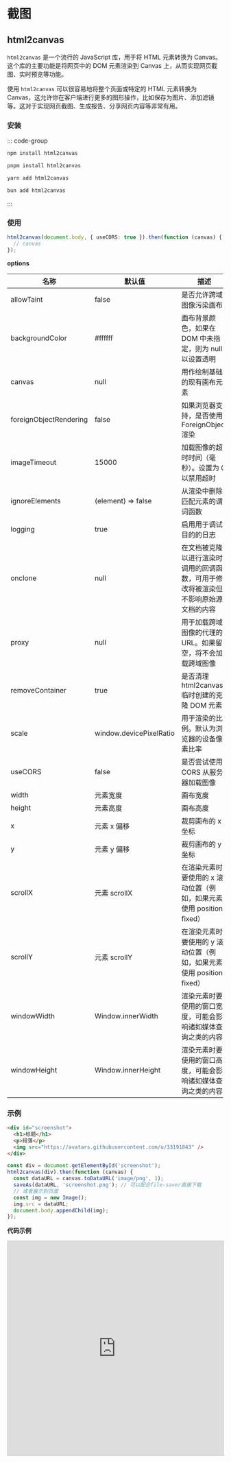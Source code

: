 <style>
.stackblitz {
  width: 100%;
  height: 500px;
  border: 1px solid #ccc;
}
</style>

# 截图

## html2canvas

`html2canvas` 是一个流行的 JavaScript 库，用于将 HTML 元素转换为 Canvas。这个库的主要功能是将网页中的 DOM 元素渲染到 Canvas 上，从而实现网页截图、实时预览等功能。

使用 `html2canvas` 可以很容易地将整个页面或特定的 HTML 元素转换为 Canvas，这允许你在客户端进行更多的图形操作，比如保存为图片、添加滤镜等。这对于实现网页截图、生成报告、分享网页内容等非常有用。

### 安装

::: code-group

```bash [npm]
npm install html2canvas
```

```bash [pnpm]
pnpm install html2canvas
```

```bash [yarn]
yarn add html2canvas
```

```bash [bun]
bun add html2canvas
```

:::

### 使用

```ts
html2canvas(document.body, { useCORS: true }).then(function (canvas) {
  // canvas
});
```

**options**

| 名称                   | 默认值                  | 描述                                                                               |
| ---------------------- | ----------------------- | ---------------------------------------------------------------------------------- |
| allowTaint             | false                   | 是否允许跨域图像污染画布                                                           |
| backgroundColor        | #ffffff                 | 画布背景颜色，如果在 DOM 中未指定，则为 null 以设置透明                            |
| canvas                 | null                    | 用作绘制基础的现有画布元素                                                         |
| foreignObjectRendering | false                   | 如果浏览器支持，是否使用 ForeignObject 渲染                                        |
| imageTimeout           | 15000                   | 加载图像的超时时间（毫秒）。设置为 0 以禁用超时                                    |
| ignoreElements         | (element) => false      | 从渲染中删除匹配元素的谓词函数                                                     |
| logging                | true                    | 启用用于调试目的的日志                                                             |
| onclone                | null                    | 在文档被克隆以进行渲染时调用的回调函数，可用于修改将被渲染但不影响原始源文档的内容 |
| proxy                  | null                    | 用于加载跨域图像的代理的 URL。如果留空，将不会加载跨域图像                         |
| removeContainer        | true                    | 是否清理 html2canvas 临时创建的克隆 DOM 元素                                       |
| scale                  | window.devicePixelRatio | 用于渲染的比例。默认为浏览器的设备像素比率                                         |
| useCORS                | false                   | 是否尝试使用 CORS 从服务器加载图像                                                 |
| width                  | 元素宽度                | 画布宽度                                                                           |
| height                 | 元素高度                | 画布高度                                                                           |
| x                      | 元素 x 偏移             | 裁剪画布的 x 坐标                                                                  |
| y                      | 元素 y 偏移             | 裁剪画布的 y 坐标                                                                  |
| scrollX                | 元素 scrollX            | 在渲染元素时要使用的 x 滚动位置（例如，如果元素使用 position: fixed）              |
| scrollY                | 元素 scrollY            | 在渲染元素时要使用的 y 滚动位置（例如，如果元素使用 position: fixed）              |
| windowWidth            | Window.innerWidth       | 渲染元素时要使用的窗口宽度，可能会影响诸如媒体查询之类的内容                       |
| windowHeight           | Window.innerHeight      | 渲染元素时要使用的窗口高度，可能会影响诸如媒体查询之类的内容                       |

### 示例

```html
<div id="screenshot">
  <h1>标题</h1>
  <p>段落</p>
  <img src="https://avatars.githubusercontent.com/u/33191843" />
</div>
```

```ts
const div = document.getElementById('screenshot');
html2canvas(div).then(function (canvas) {
  const dataURL = canvas.toDataURL('image/png', 1);
  saveAs(dataURL, 'screenshot.png'); // 可以配合file-saver直接下载
  // 或者展示到页面
  const img = new Image();
  img.src = dataURL;
  document.body.appendChild(img);
});
```

**代码示例**

<iframe class="stackblitz" src="https://stackblitz.com/edit/vitejs-vite-5yfjac?embed=1&file=src%2Fmain.tsx&hideNavigation=1" />

### 不支持的 CSS 样式

- background-blend-mode
- border-image
- box-decoration-break
- box-shadow
- filter
- font-variant-ligatures
- mix-blend-mode
- object-fit
- repeating-linear-gradient()
- writing-mode
- zoom
